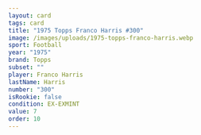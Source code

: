 ```yaml
---
layout: card
tags: card
title: "1975 Topps Franco Harris #300"
image: /images/uploads/1975-topps-franco-harris.webp
sport: Football
year: "1975"
brand: Topps
subset: ""
player: Franco Harris
lastName: Harris
number: "300"
isRookie: false
condition: EX-EXMINT
value: 7
order: 10
---
```

